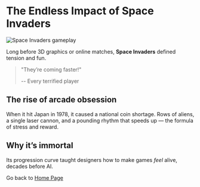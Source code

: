 # The Endless Impact of Space Invaders

![Space Invaders gameplay](/images/spaceinvaders.png)

Long before 3D graphics or online matches, **Space Invaders** defined tension and fun.

> "They’re coming faster!"
>
> -- Every terrified player

## The rise of arcade obsession

When it hit Japan in 1978, it caused a national coin shortage. Rows of aliens, a single laser cannon, and a pounding rhythm that speeds up — the formula of stress and reward.

## Why it’s immortal

Its progression curve taught designers how to make games _feel_ alive, decades before AI.

Go back to [Home Page](/)